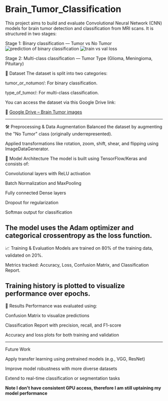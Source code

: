 # Brain_Tumor_Classification

This project aims to build and evaluate Convolutional Neural Network (CNN) models for brain tumor detection and classification from MRI scans. It is structured in two stages:

Stage 1: Binary classification — Tumor vs No Tumor
![prediction of binary classification](https://github.com/user-attachments/assets/119c9245-acfb-470e-8525-e02755c2868c)
![train vs val loss](https://github.com/user-attachments/assets/c1b224b0-8100-4379-b5b7-ab0ed51e7e52)

Stage 2: Multi-class classification — Tumor Type (Glioma, Meningioma, Pituitary)

📁 Dataset
The dataset is split into two categories:

tumor_or_notumor/: For binary classification.

type_of_tumor/: For multi-class classification.

You can access the dataset via this Google Drive link:

🔗 [Google Drive – Brain Tumor images](https://drive.google.com/drive/folders/12hXYE9Q9Cth6C_l6XshyhWUAAAhEO4px?usp=drive_link)


---
🛠️ Preprocessing & Data Augmentation
Balanced the dataset by augmenting the "No Tumor" class (originally underrepresented).

Applied transformations like rotation, zoom, shift, shear, and flipping using ImageDataGenerator.

🧪 Model Architecture
The model is built using TensorFlow/Keras and consists of:

Convolutional layers with ReLU activation

Batch Normalization and MaxPooling

Fully connected Dense layers

Dropout for regularization

Softmax output for classification

The model uses the Adam optimizer and categorical crossentropy as the loss function.
---
📈 Training & Evaluation
Models are trained on 80% of the training data, validated on 20%.

Metrics tracked: Accuracy, Loss, Confusion Matrix, and Classification Report.

Training history is plotted to visualize performance over epochs.
---
🧪 Results
Performance was evaluated using:

Confusion Matrix to visualize predictions

Classification Report with precision, recall, and F1-score

Accuracy and loss plots for both training and validation

---
  Future Work

Apply transfer learning using pretrained models (e.g., VGG, ResNet)

Improve model robustness with more diverse datasets

Extend to real-time classification or segmentation tasks

**Note I don't have consistent GPU access, therefore I am still uptaining my model performance**

